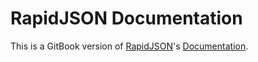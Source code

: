 # RapidJSON Documentation

This is a GitBook version of [RapidJSON](https://github.com/miloyip/rapidjson)'s [Documentation](http://miloyip.github.io/rapidjson/).
